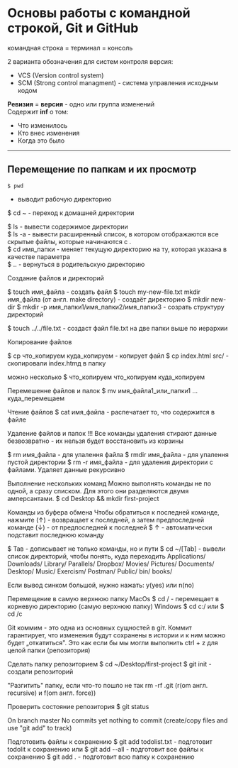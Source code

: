 # Основы работы с командной строкой, Git и GitHub

командная строка = терминал = консоль  


2 варианта обозначения для систем контроля версия:
* VCS (Version control system)
* SCM (Strong control managment) - система управления исходным кодом

**Ревизия** = **версия** - одно или группа изменений    
Содержит **inf** о том:
* Что изменилось   
* Кто внес изменения   
* Когда это было  


---

## Перемещение по папкам и их просмотр

```
$ pwd 
```
 - выводит рабочую директорию  


$ сd ~ - переход к домашней директории

$ ls - вывести содержимое директории  
$ ls -a - вывести расширенный список, в котором отображаются все скрытые файлы, которые начинаются с .  
$ cd имя_папки -  меняет текущую директорию на ту, которая указана в качестве параметра  
$ .. - вернуться в родительскую директорию  


Создание файлов и директорий

$ touch имя_файла - создать файл
$ touch my-new-file.txt
mkdir имя_файла (от англ. make directory) - создаёт директорию
$ mkdir new-dir
$ mkdir -p имя_папки1/имя_папки2/имя_папки3 - созрать структуру директорий

$ touch ../../file.txt - создаст файл file.txt на две папки выше по иерархии


Копирование файлов

$ ср что_копируем куда_копируем - копирует файл
$ сp index.html srс/ - скопировали index.htmд в папку 

можно несколько
$ что_копируем что_копируем куда_копируем

Перемешенне файлов и палок
$ mv имя_файла1_или_папки1 ... куда_перемещаем

Чтение файлов
$ cat имя_файла - распечатает то, что содержится в файле

Удаление файлов и папок
!!! Все команды удаления стирают данные безвозвратно - их нельзя будет восстановить из корзины

$ rm имя_файла - для улалення файла
$ rmdir имя_файла - для упалення пустой директории
$ rm -r имя_файла - для удаления директории с файлами. Удаляет данные рекурсивно

Выполнение нескольких команд
Можно выполнять команды не по одной, а сразу списком. Для этого они разделяются двумя амперсантами.
$ cd Desktop && mkdir first-project

Команды из буфера обмена
Чтобы обратиться к последней команде, нажмите (↑) - возвращает к последней, а затем предпоследней команде
(↓) - от предпоследней к последней
$ ↑ - автоматически подставит последнюю команду

$ Тав - дописывает не только команды, но и пути
$ cd ~/[Tab] - вывели список директорий, чтобы понять, куда переходить
Applications/   Downloads/   Library/      Parallels/    Dropbox/
Movies/         Pictures/    Documents/    Desktop/      Music/
Exercism/       Postman/     Public/       bin/          books/

Если вывод синком большой, нужно нажать: y(yes) или n(no)

Перемещение в самую верхнюю папку
MacOs
$ cd / - перемещает в корневую директорию (самую верхнюю папку)
Windows
$ cd с:/  или   $ cd /с


Git
коммим - это одна из основных сущностей в gіт. Коммит гарантирует, что изменения будут сохранены в истории и к ним можно будет „откатиться". Это как если бы мы могли выполнить ctrl + z для целой папки (репозитория)


Сделать папку репозиторием
$ cd ~/Desktop/first-project 
$ git init - создали репозиторий


"Разгитить" папку, если что-то пошло не так
rm -rf .git (r(om англ. recursive) и f(om англ. force))


Проверить состояние репозитория
$ git status

On branch master
No commits yet
nothing to commit (create/copy files and use "git add" to track)


Подготовить файлы к сохранению
$ git add todolist.txt - подготовит todolit к сохранению
или
$ git add --all - подготовит все файлы к сохранению
$ git add . - подготовит всю папку к сохранению

